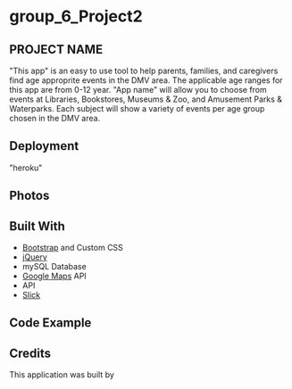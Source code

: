 # group_6_Project2

## **PROJECT NAME**
"This app" is an easy to use tool to help parents, families, and caregivers find age approprite events in the DMV area. 
The applicable age ranges for this app are from 0-12 year. "App name" will allow you to choose from events at Libraries, Bookstores, Museums & Zoo, and 
Amusement Parks & Waterparks. Each subject will show a variety of events per age group chosen in the DMV area.

## **Deployment**
  "heroku"
  
## **Photos**  
  
## **Built With**
 -  [Bootstrap](https://getbootstrap.com/) and Custom CSS
 -  [jQuery](https://jquery.com/)
 -  mySQL Database
 -  [Google Maps](https://maps.google.com/) API
 -  API
 -  [Slick](http://kenwheeler.github.io/slick/)

## **Code Example** 

## **Credits**
 This application was built by 
